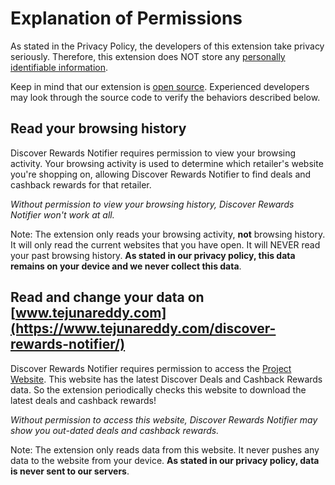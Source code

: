 # Explanation of Permissions

As stated in the Privacy Policy, the developers of this extension take privacy seriously.
Therefore, this extension does NOT store any [personally identifiable information](https://en.wikipedia.org/wiki/Personally_identifiable_information).

Keep in mind that our extension is [open source](https://github.com/nareddyt/discover-rewards-notifier).
Experienced developers may look through the source code to verify the behaviors described below.

## Read your browsing history

Discover Rewards Notifier requires permission to view your browsing activity.
Your browsing activity is used to determine which retailer's website you're shopping on, allowing Discover Rewards Notifier to find deals and cashback rewards for that retailer.

_Without permission to view your browsing history, Discover Rewards Notifier won't work at all._

Note: The extension only reads your browsing activity, **not** browsing history.
It will only read the current websites that you have open. It will NEVER read your past browsing history.
**As stated in our privacy policy, this data remains on your device and we never collect this data**.

## Read and change your data on [www.tejunareddy.com](https://www.tejunareddy.com/discover-rewards-notifier/)

Discover Rewards Notifier requires permission to access the [Project Website](https://www.tejunareddy.com/discover-rewards-notifier/).
This website has the latest Discover Deals and Cashback Rewards data.
So the extension periodically checks this website to download the latest deals and cashback rewards!

_Without permission to access this website, Discover Rewards Notifier may show you out-dated deals and cashback rewards._

Note: The extension only reads data from this website.
It never pushes any data to the website from your device.
**As stated in our privacy policy, data is never sent to our servers**.
